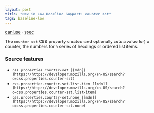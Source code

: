 ```yaml
---
layout: post
title: "New in Low Baseline Support: counter-set"
tags: baseline-low
---
```


[caniuse](https://caniuse.com/?search=counter-set) · [spec](https://drafts.csswg.org/css-lists-3/#propdef-counter-set)

The `counter-set` CSS property creates (and optionally sets a value for) a counter, the numbers for a series of headings or ordered list items.

### Source features

- ``css.properties.counter-set [[mdn]](https://https://developer.mozilla.org/en-US/search?q=css.properties.counter-set)``
- ``css.properties.counter-set.list-item [[mdn]](https://https://developer.mozilla.org/en-US/search?q=css.properties.counter-set.list-item)``
- ``css.properties.counter-set.none [[mdn]](https://https://developer.mozilla.org/en-US/search?q=css.properties.counter-set.none)``
